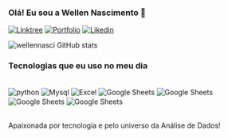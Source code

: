 ### Olá! Eu sou a Wellen Nascimento 👋

[![Linktree](https://img.shields.io/badge/linktree-39E09B?style=for-the-badge&logo=linktree&logoColor=white)](https://linktr.ee/wellen.nascimento)
[![Portfolio](https://img.shields.io/website?label=Portfolio&style=for-the-badge&url=https://sites.google.com/view/wellen)](https://sites.google.com/view/wellen)
[![Likedin](https://img.shields.io/badge/LinkedIn-0077B5?style=for-the-badge&logo=linkedin&logoColor=white)](https://www.linkedin.com/in/wellen/)

![wellennasci GitHub stats](https://github-readme-stats.vercel.app/api?username=wellennasci&show_icons=true&theme=onedark)


### Tecnologias que eu uso no meu dia

<div style="display: inline_block"><br/>
   <img align="center" alt="python" src="https://img.shields.io/badge/Python-3776AB?style=for-the-badge&logo=python&logoColor=white"/>
   <img align="center" alt="Mysql" src="https://img.shields.io/badge/MySQL-00000F?style=for-the-badge&logo=mysql&logoColor=white"/>
    <img align="center" alt="Excel" src="https://img.shields.io/badge/Microsoft_Excel-217346?style=for-the-badge&logo=microsoft-excel&logoColor=white"/>
    <img align="center" alt="Google Sheets" src="https://img.shields.io/badge/Google%20Sheets-34A853?style=for-the-badge&logo=google-sheets&logoColor=white"/>
    <img align="center" alt="Google Sheets" src="https://img.shields.io/badge/Notion-000000?style=for-the-badge&logo=notion&logoColor=white"/>
    <img align="center" alt="Google Sheets" src="https://img.shields.io/badge/Google%20Analytics-E37400?style=for-the-badge&logo=google%20analytics&logoColor=white"/>
    <img align="center" alt="Google Sheets" src="https://img.shields.io/badge/Tableau-E97627?style=for-the-badge&logo=Tableau&logoColor=white"/>

</div><br/>

Apaixonada por tecnologia e pelo universo da Análise de Dados!
